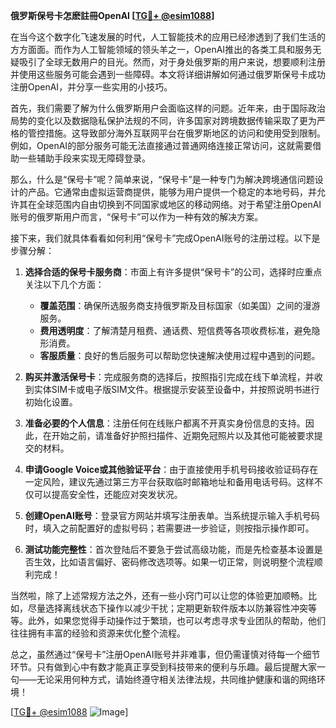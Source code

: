**俄罗斯保号卡怎麽註冊OpenAI [[TG💪+ @esim1088](https://t.me/s/esim1088)]**

在当今这个数字化飞速发展的时代，人工智能技术的应用已经渗透到了我们生活的方方面面。而作为人工智能领域的领头羊之一，OpenAI推出的各类工具和服务无疑吸引了全球无数用户的目光。然而，对于身处俄罗斯的用户来说，想要顺利注册并使用这些服务可能会遇到一些障碍。本文将详细讲解如何通过俄罗斯保号卡成功注册OpenAI，并分享一些实用的小技巧。

首先，我们需要了解为什么俄罗斯用户会面临这样的问题。近年来，由于国际政治局势的变化以及数据隐私保护法规的不同，许多国家对跨境数据传输采取了更为严格的管控措施。这导致部分海外互联网平台在俄罗斯地区的访问和使用受到限制。例如，OpenAI的部分服务可能无法直接通过普通网络连接正常访问，这就需要借助一些辅助手段来实现无障碍登录。

那么，什么是“保号卡”呢？简单来说，“保号卡”是一种专门为解决跨境通信问题设计的产品。它通常由虚拟运营商提供，能够为用户提供一个稳定的本地号码，并允许其在全球范围内自由切换到不同国家或地区的移动网络。对于希望注册OpenAI账号的俄罗斯用户而言，“保号卡”可以作为一种有效的解决方案。

接下来，我们就具体看看如何利用“保号卡”完成OpenAI账号的注册过程。以下是步骤分解：

1. **选择合适的保号卡服务商**：市面上有许多提供“保号卡”的公司，选择时应重点关注以下几个方面：
   - **覆盖范围**：确保所选服务商支持俄罗斯及目标国家（如美国）之间的漫游服务。
   - **费用透明度**：了解清楚月租费、通话费、短信费等各项收费标准，避免隐形消费。
   - **客服质量**：良好的售后服务可以帮助您快速解决使用过程中遇到的问题。

2. **购买并激活保号卡**：完成服务商的选择后，按照指引完成在线下单流程，并收到实体SIM卡或电子版SIM文件。根据提示安装至设备中，并按照说明书进行初始化设置。

3. **准备必要的个人信息**：注册任何在线账户都离不开真实身份信息的支持。因此，在开始之前，请准备好护照扫描件、近期免冠照片以及其他可能被要求提交的材料。

4. **申请Google Voice或其他验证平台**：由于直接使用手机号码接收验证码存在一定风险，建议先通过第三方平台获取临时邮箱地址和备用电话号码。这样不仅可以提高安全性，还能应对突发状况。

5. **创建OpenAI账号**：登录官方网站并填写注册表单。当系统提示输入手机号码时，填入之前配置好的虚拟号码；若需要进一步验证，则按指示操作即可。

6. **测试功能完整性**：首次登陆后不要急于尝试高级功能，而是先检查基本设置是否生效，比如语言偏好、密码修改选项等。如果一切正常，则说明整个流程顺利完成！

当然啦，除了上述常规方法之外，还有一些小窍门可以让您的体验更加顺畅。比如，尽量选择离线状态下操作以减少干扰；定期更新软件版本以防兼容性冲突等等。此外，如果您觉得手动操作过于繁琐，也可以考虑寻求专业团队的帮助，他们往往拥有丰富的经验和资源来优化整个流程。

总之，虽然通过“保号卡”注册OpenAI账号并非难事，但仍需谨慎对待每一个细节环节。只有做到心中有数才能真正享受到科技带来的便利与乐趣。最后提醒大家一句——无论采用何种方式，请始终遵守相关法律法规，共同维护健康和谐的网络环境！

[[TG💪+ @esim1088](https://t.me/s/esim1088) ![Image](https://i.postimg.cc/4NQfJmqS/Snipaste-2025-05-13-00-14-12.png)]